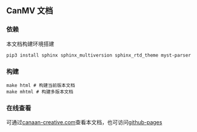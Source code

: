 ## CanMV 文档


### 依赖

本文档构建环境搭建

```shell
pip3 install sphinx sphinx_multiversion sphinx_rtd_theme myst-parser
```

### 构建

```shell
make html # 构建当前版本文档
make mhtml # 构建多版本文档
```

### 在线查看

可通过[canaan-creative.com](https://developer.canaan-creative.com/index.html?channel=developer#/document/canmv)查看本文档，也可访问[github-pages](https://kendryte.github.io/canmv_docs/main/index.html)
